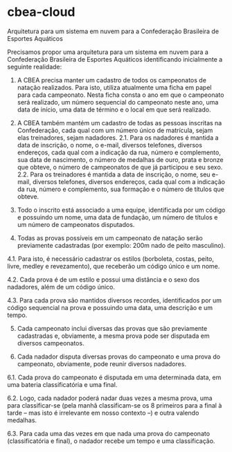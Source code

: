 # cbea-cloud
Arquitetura para um sistema em nuvem para a Confederação Brasileira de Esportes Aquáticos

Precisamos propor uma arquitetura para um sistema em nuvem para a Confederação Brasileira de Esportes Aquáticos identificando inicialmente a seguinte realidade:

1. A CBEA precisa manter um cadastro de todos os campeonatos de natação realizados. Para isto, utiliza atualmente uma ficha em papel para cada campeonato. Nesta ficha consta o ano em que o campeonato será realizado, um número sequencial do campeonato neste ano, uma data de início, uma data de término e o local em que será realizado.

2. A CBEA também mantém um cadastro de todas as pessoas inscritas na Confederação, cada qual com um número único de matrícula, sejam elas treinadores, sejam nadadores.
   2.1. Para os nadadores é mantida a data de inscrição, o nome, o e-mail, diversos telefones, diversos endereços, cada qual com a indicação da rua, número e complemento, sua data de nascimento, o número de medalhas de ouro, prata e bronze que obteve, o número de campeonatos de que já participou e seu sexo.
   2.2. Para os treinadores é mantida a data de inscrição, o nome, seu e-mail, diversos telefones, diversos endereços, cada qual com a indicação da rua, número e complemento, sua formação e o número de títulos que obteve.

4. Todo o inscrito está associado a uma equipe, identificada por um código e possuindo um nome, uma data de fundação, um número de títulos e um número de campeonatos disputados.

5. Todas as provas possíveis em um campeonato de natação serão previamente cadastradas (por exemplo: 200m nado de peito masculino).

  4.1. Para isto, é necessário cadastrar os estilos (borboleta, costas, peito, livre, medley e revezamento), que receberão um código único e um nome.

  4.2. Cada prova é de um estilo e possui uma distância e o sexo dos nadadores, além de um código único.

  4.3. Para cada prova são mantidos diversos recordes, identificados por um código sequencial na prova e possuindo uma data, uma descrição e um tempo.

5. Cada campeonato inclui diversas das provas que são previamente cadastradas e, obviamente, a mesma prova pode ser disputada em diversos campeonatos.

6. Cada nadador disputa diversas provas do campeonato e uma prova do campeonato, obviamente, pode reunir diversos nadadores.

6.1. Cada prova do campeonato é disputada em uma determinada data, em uma bateria classificatória e uma final.

6.2. Logo, cada nadador poderá nadar duas vezes a mesma prova, uma para classificar-se (pela manhã classificam-se os 8 primeiros para a final à tarde – mas isto é
irrelevante em nosso contexto –) e outra valendo medalhas.

6.3. Para cada uma das vezes em que nada uma prova do campeonato (classificatória e final), o nadador recebe um tempo e uma classificação.
